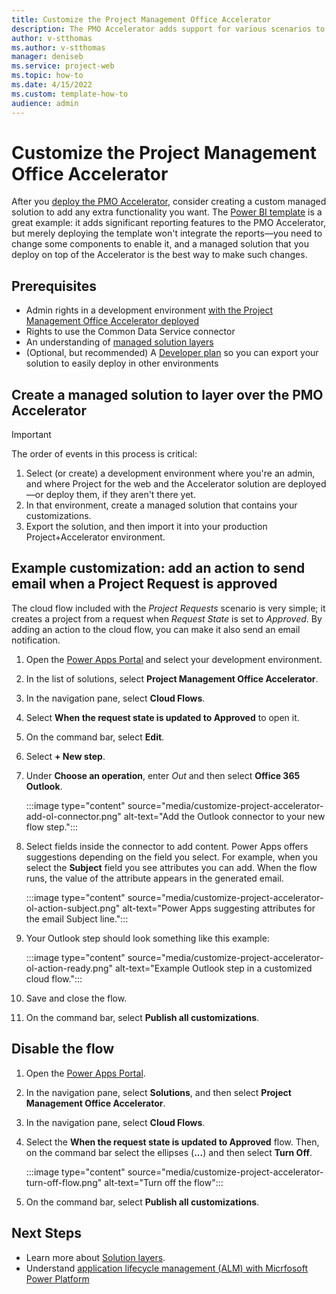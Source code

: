 ```yaml
---
title: Customize the Project Management Office Accelerator
description: The PMO Accelerator adds support for various scenarios to Project for the web. You can customize it  by creating a managed solution. Keeping your customizations in a separate solution lets you preserve the PMO Accelerator solution, so you can deploy updated versions as they are released.   
author: v-stthomas
ms.author: v-stthomas
manager: deniseb
ms.service: project-web
ms.topic: how-to
ms.date: 4/15/2022
ms.custom: template-how-to
audience: admin
---
```


# Customize the Project Management Office Accelerator

After you [deploy the PMO Accelerator](deploy-project-for-web-accelerator-power-bi-template.md), consider creating a custom managed solution to add any extra functionality you want. The [Power BI template](deploy-power-bi-template-project-for-web-accelerator.md) is a great example: it adds significant reporting features to the PMO Accelerator, but merely deploying the template won't integrate the reports&mdash;you need to change some components to enable it, and a managed solution that you deploy on top of the Accelerator is the best way to make such changes.

## Prerequisites

- Admin rights in a development environment [with the Project Management Office Accelerator deployed](deploy-project-for-web-accelerator-power-bi-template.md)
- Rights to use the Common Data Service connector
- An understanding of [managed solution layers](/power-platform/alm/solution-layers-alm#layering-within-a-managed-solution)
- (Optional, but recommended) A [Developer plan](/power-apps/maker/developer-plan) so you can export your solution to easily deploy in other environments

## Create a managed solution to layer over the PMO Accelerator

> [!IMPORTANT]
> The order of events in this process is critical:
>
>  1. Select (or create) a development environment where you're an admin, and where Project for the web and the Accelerator solution are deployed&mdash;or deploy them, if they aren't there yet.
>  1. In that environment, create a managed solution that contains your customizations.
>  1. Export the solution, and then import it into your production Project+Accelerator environment.

## Example customization: add an action to send email when a Project Request is approved

The cloud flow included with the *Project Requests* scenario is very simple; it creates a project from a request when *Request State* is set to *Approved*. By adding an action to the cloud flow, you can make it also send an email notification.

1. Open the [Power Apps Portal](https://make.powerapps.com) and select your development environment.
1. In the list of solutions, select **Project Management Office Accelerator**.
1. In the navigation pane, select **Cloud Flows**.
1. Select **When the request state is updated to Approved** to open it.
1. On the command bar, select **Edit**.
1. Select **+ New step**.
1. Under **Choose an operation**, enter *Out* and then select **Office 365 Outlook**.

    :::image type="content" source="media/customize-project-accelerator-add-ol-connector.png" alt-text="Add the Outlook connector to your new flow step.":::

1. Select fields inside the connector to add content. Power Apps offers suggestions depending on the field you select. For example, when you select the **Subject** field you see attributes you can add. When the flow runs, the value of the attribute appears in the generated email.

    :::image type="content" source="media/customize-project-accelerator-ol-action-subject.png" alt-text="Power Apps suggesting attributes for the email Subject line.":::

1. Your Outlook step should look something like this example:

    :::image type="content" source="media/customize-project-accelerator-ol-action-ready.png" alt-text="Example Outlook step in a customized cloud flow.":::

1. Save and close the flow.
1. On the command bar, select **Publish all customizations**.

## Disable the flow

1. Open the [Power Apps Portal](https://make.powerapps.com).
1. In the navigation pane, select **Solutions**, and then select **Project Management Office Accelerator**.
1. In the navigation pane, select **Cloud Flows**.
1. Select the **When the request state is updated to Approved** flow. Then, on the command bar select the ellipses (**...**) and then select **Turn Off**.

    :::image type="content" source="media/customize-project-accelerator-turn-off-flow.png" alt-text="Turn off the flow":::

1. On the command bar, select **Publish all customizations**.

## Next Steps

- Learn more about [Solution layers](/power-apps/maker/data-platform/solution-layers).
- Understand [application lifecycle management (ALM) with Micrfosoft Power Platform](/power-platform/alm/overview-alm)
